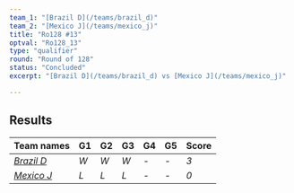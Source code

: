 ```yaml
---
team_1: "[Brazil D](/teams/brazil_d)"
team_2: "[Mexico J](/teams/mexico_j)"
title: "Ro128 #13"
optval: "Ro128_13"
type: "qualifier"
round: "Round of 128"
status: "Concluded"
excerpt: "[Brazil D](/teams/brazil_d) vs [Mexico J](/teams/mexico_j)"

---
```

## Results

| Team names | G1 | G2 | G3 | G4 | G5 | Score |
| -- | -- | -- | -- | -- | -- | -- |
| *[Brazil D](/teams/brazil_d)* | *W* | *W* | *W* | *-* | *-* | *3* |
| *[Mexico J](/teams/mexico_j)* | *L* | *L* | *L* | *-* | *-* | *0* |
